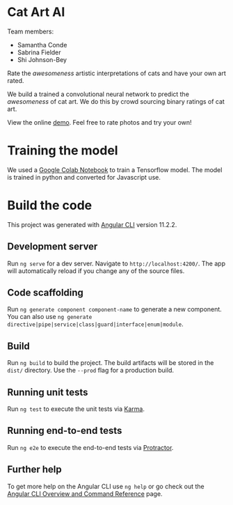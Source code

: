 # Cat Art AI

Team members:

- Samantha Conde
- Sabrina Fielder
- Shi Johnson-Bey

Rate the *awesomeness* artistic interpretations of cats and have your own art rated.

We build a trained a convolutional neural network to predict the *awesomeness* of cat art. We do this by crowd sourcing binary ratings of cat art.

View the online [demo](https://cat-art-duel.web.app). Feel free to rate photos and try your own!

# Training the model

We used a [Google Colab Notebook](https://colab.research.google.com/drive/1GBwxqWsHv6UZadnJ3Rr3avp79-g90GAL?usp=sharing) to train a Tensorflow model. The model is trained in python and converted for Javascript use.

# Build the code

This project was generated with [Angular CLI](https://github.com/angular/angular-cli) version 11.2.2.

## Development server

Run `ng serve` for a dev server. Navigate to `http://localhost:4200/`. The app will automatically reload if you change any of the source files.

## Code scaffolding

Run `ng generate component component-name` to generate a new component. You can also use `ng generate directive|pipe|service|class|guard|interface|enum|module`.

## Build

Run `ng build` to build the project. The build artifacts will be stored in the `dist/` directory. Use the `--prod` flag for a production build.

## Running unit tests

Run `ng test` to execute the unit tests via [Karma](https://karma-runner.github.io).

## Running end-to-end tests

Run `ng e2e` to execute the end-to-end tests via [Protractor](http://www.protractortest.org/).

## Further help

To get more help on the Angular CLI use `ng help` or go check out the [Angular CLI Overview and Command Reference](https://angular.io/cli) page.
